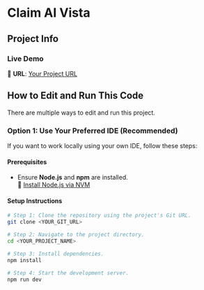 # Claim AI Vista

## Project Info

### **Live Demo**
🚀 **URL**: [Your Project URL](https://yourdomain.com)

## How to Edit and Run This Code

There are multiple ways to edit and run this project.

### **Option 1: Use Your Preferred IDE (Recommended)**
If you want to work locally using your own IDE, follow these steps:

#### **Prerequisites**
- Ensure **Node.js** and **npm** are installed.  
  📌 [Install Node.js via NVM](https://github.com/nvm-sh/nvm#installing-and-updating)

#### **Setup Instructions**
```sh
# Step 1: Clone the repository using the project's Git URL.
git clone <YOUR_GIT_URL>

# Step 2: Navigate to the project directory.
cd <YOUR_PROJECT_NAME>

# Step 3: Install dependencies.
npm install

# Step 4: Start the development server.
npm run dev
